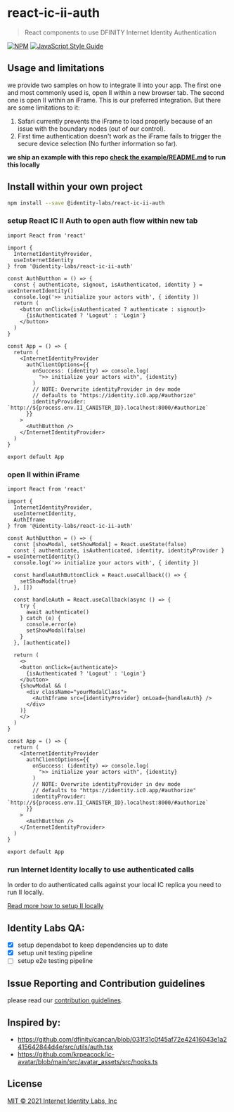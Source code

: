 # react-ic-ii-auth

> React components to use DFINITY Internet Identity Authentication

[![NPM](https://img.shields.io/npm/v/@identity-labs/react-ic-ii-auth.svg)](https://www.npmjs.com/package/@identity-labs/react-ic-ii-auth) [![JavaScript Style Guide](https://img.shields.io/badge/code_style-standard-brightgreen.svg)](https://standardjs.com)

## Usage and limitations

we provide two samples on how to integrate II into your app. The first one and most commonly used is, open II within a new browser tab. The second one is open II within an iFrame. This is our preferred integration. But there are some limitations to it:

1. Safari currently prevents the iFrame to load properly because of an issue with the boundary nodes (out of our control).
2. First time authentication doesn't work as the iFrame fails to trigger the secure device selection (No further information so far).

**we ship an example with this repo [check the example/README.md](./example/README.md) to run this locally**

## Install within your own project

```bash
npm install --save @identity-labs/react-ic-ii-auth
```

### setup React IC II Auth to open auth flow within new tab

```tsx
import React from 'react'

import {
  InternetIdentityProvider,
  useInternetIdentity
} from '@identity-labs/react-ic-ii-auth'

const AuthButthon = () => {
  const { authenticate, signout, isAuthenticated, identity } = useInternetIdentity()
  console.log('>> initialize your actors with', { identity })
  return (
    <button onClick={isAuthenticated ? authenticate : signout}>
      {isAuthenticated ? 'Logout' : 'Login'}
    </button>
  )
}

const App = () => {
  return (
    <InternetIdentityProvider
      authClientOptions={{
        onSuccess: (identity) => console.log(
          ">> initialize your actors with", {identity}
        )
        // NOTE: Overwrite identityProvider in dev mode
        // defaults to "https://identity.ic0.app/#authorize"
        identityProvider: `http://${process.env.II_CANISTER_ID}.localhost:8000/#authorize`
      }}
    >
      <AuthButthon />
    </InternetIdentityProvider>
  )
}

export default App
```

### open II within iFrame

```tsx
import React from 'react'

import {
  InternetIdentityProvider,
  useInternetIdentity,
  AuthIframe
} from '@identity-labs/react-ic-ii-auth'

const AuthButthon = () => {
  const [showModal, setShowModal] = React.useState(false)
  const { authenticate, isAuthenticated, identity, identityProvider } = useInternetIdentity()
  console.log('>> initialize your actors with', { identity })

  const handleAuthButtonClick = React.useCallback(() => {
    setShowModal(true)
  }, [])

  const handleAuth = React.useCallback(async () => {
    try {
      await authenticate()
    } catch (e) {
      console.error(e)
      setShowModal(false)
    }
  }, [authenticate])

  return (
    <>
    <button onClick={authenticate}>
      {isAuthenticated ? 'Logout' : 'Login'}
    </button>
    {showModal && (
      <div className="yourModalClass">
        <AuthIframe src={identityProvider} onLoad={handleAuth} />
      </div>
    )}
    </>
  )
}

const App = () => {
  return (
    <InternetIdentityProvider
      authClientOptions={{
        onSuccess: (identity) => console.log(
          ">> initialize your actors with", {identity}
        )
        // NOTE: Overwrite identityProvider in dev mode
        // defaults to "https://identity.ic0.app/#authorize"
        identityProvider: `http://${process.env.II_CANISTER_ID}.localhost:8000/#authorize`
      }}
    >
      <AuthButthon />
    </InternetIdentityProvider>
  )
}

export default App
```

### run Internet Identity locally to use authenticated calls

In order to do authenticated calls against your local IC replica you need to run II locally.

[Read more how to setup II locally](./docs/setup-internet-identity.md)

## Identity Labs QA:

- [x] setup dependabot to keep dependencies up to date
- [x] setup unit testing pipeline
- [ ] setup e2e testing pipeline

## Issue Reporting and Contribution guidelines

please read our [contribution guidelines](./docs/CONTRIBUTING.md).

## Inspired by:

- https://github.com/dfinity/cancan/blob/031f31c0f45af72e42416043e1a2415642844d4e/src/utils/auth.tsx
- https://github.com/krpeacock/ic-avatar/blob/main/src/avatar_assets/src/hooks.ts

## License

[MIT © 2021 Internet Identity Labs, Inc](./LICENSE)
